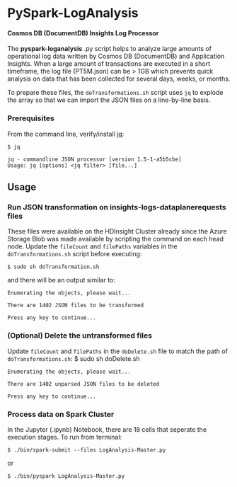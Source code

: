 # PySpark-LogAnalysis
#### Cosmos DB (DocumentDB) Insights Log Processor

The **pyspark-loganalysis** .py script helps to analyze large amounts of
operational log data written by Cosmos DB (DocumentDB) and Application Insights.
When a large amount of transactions are executed in a short timeframe, the
log file (PT5M.json) can be > 1GB which prevents quick analysis on data that
has been collected for several days, weeks, or months.

To prepare these files, the `doTransformations.sh` script uses `jq` to 
explode the array so that we can import the JSON files on a line-by-line basis.

### Prerequisites

From the command line, verify/install [jq](https://stedolan.github.io/jq/):
```
$ jq

jq - commandline JSON processor [version 1.5-1-a5b5cbe]
Usage: jq [options] <jq filter> [file...]
```

## Usage

### Run JSON transformation on insights-logs-dataplanerequests files

These files were available on the HDInsight Cluster already since the Azure Storage
Blob was made available by scripting the command on each head node. Update the 
`fileCount` and `filePaths` variables in the `doTransformations.sh` script before executing:
```
$ sudo sh doTransformation.sh
```
and there will be an output similar to:
```
Enumerating the objects, please wait...

There are 1402 JSON files to be transformed

Press any key to continue...
```

### (Optional) Delete the untransformed files
Update `fileCount` and `filePaths` in the `doDelete.sh` file to match the path of `doTransformations.sh`:
	$ sudo sh doDelete.sh
```
Enumerating the objects, please wait...

There are 1402 unparsed JSON files to be deleted

Press any key to continue...
```

### Process data on Spark Cluster
In the Jupyter (.ipynb) Notebook, there are 18 cells that seperate the execution stages. To run from terminal:
```
$ ./bin/spark-submit --files LogAnalysis-Master.py
```
or
```
$ ./bin/pyspark LogAnalysis-Master.py
```

